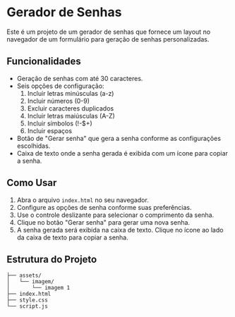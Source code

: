 # Gerador de Senhas

Este é um projeto de um gerador de senhas que fornece um layout no navegador de um formulário para geração de senhas personalizadas.

## Funcionalidades

- Geração de senhas com até 30 caracteres.
- Seis opções de configuração:
  1. Incluir letras minúsculas (a-z)
  2. Incluir números (0-9)
  3. Excluir caracteres duplicados
  4. Incluir letras maiúsculas (A-Z)
  5. Incluir símbolos (!-$+)
  6. Incluir espaços
- Botão de "Gerar senha" que gera a senha conforme as configurações escolhidas.
- Caixa de texto onde a senha gerada é exibida com um ícone para copiar a senha.

## Como Usar

1. Abra o arquivo `index.html` no seu navegador.
2. Configure as opções de senha conforme suas preferências.
3. Use o controle deslizante para selecionar o comprimento da senha.
4. Clique no botão "Gerar senha" para gerar uma nova senha.
5. A senha gerada será exibida na caixa de texto. Clique no ícone ao lado da caixa de texto para copiar a senha.

## Estrutura do Projeto

```plaintext
├── assets/
│   └── imagem/
│       └── imagem 1
├── index.html
├── style.css
└── script.js
